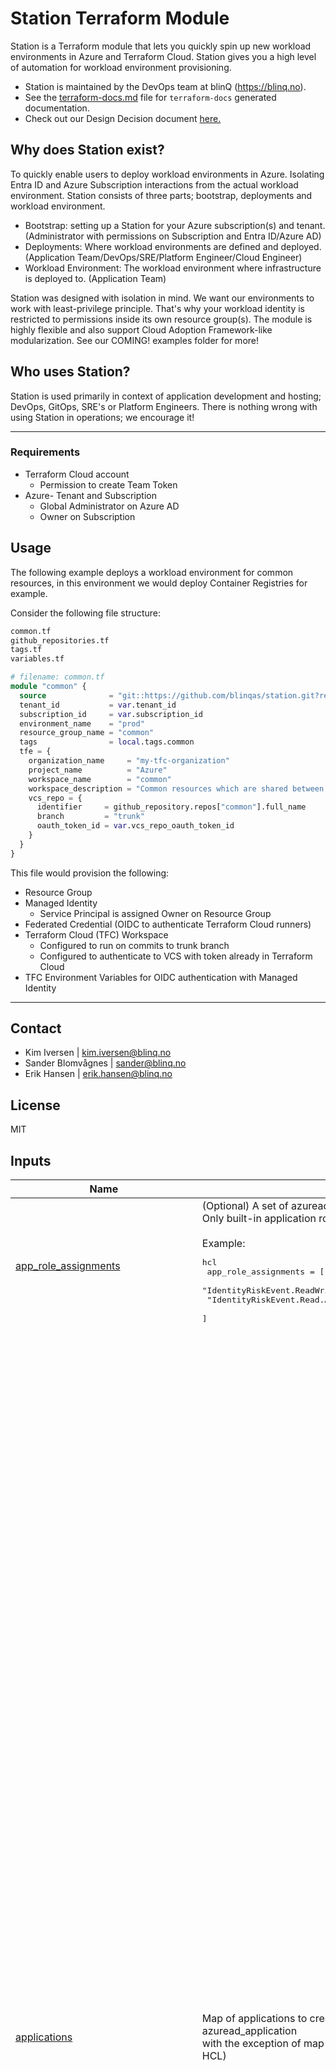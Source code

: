 # Station Terraform Module

Station is a Terraform module that lets you quickly spin up new workload environments in Azure and Terraform Cloud. Station gives you a high level of automation for workload environment provisioning.

- Station is maintained by the DevOps team at blinQ (https://blinq.no).
- See the [terraform-docs.md]() file for `terraform-docs` generated documentation.
- Check out our Design Decision document [here.](https://github.com/blinqas/station/blob/trunk/DESIGN_DESICIONS.md)

## Why does Station exist?

To quickly enable users to deploy workload environments in Azure. Isolating Entra ID and Azure Subscription interactions from the actual workload environment. Station consists of three parts; bootstrap, deployments and workload environment.

- Bootstrap: setting up a Station for your Azure subscription(s) and tenant. (Administrator with permissions on Subscription and Entra ID/Azure AD)
- Deployments: Where workload environments are defined and deployed. (Application Team/DevOps/SRE/Platform Engineer/Cloud Engineer)
- Workload Environment: The workload environment where infrastructure is deployed to. (Application Team)

Station was designed with isolation in mind. We want our environments to work with least-privilege principle. That's why your workload identity is restricted to permissions inside its own resource group(s). The module is highly flexible and also support Cloud Adoption Framework-like modularization. See our COMING! examples folder for more!

## Who uses Station? 

Station is used primarily in context of application development and hosting; DevOps, GitOps, SRE's or Platform Engineers. There is nothing wrong with using Station in operations; we encourage it!

---

### Requirements

- Terraform Cloud account
    - Permission to create Team Token
- Azure- Tenant and Subscription
    - Global Administrator on Azure AD
    - Owner on Subscription

## Usage

The following example deploys a workload environment for common resources, in this environment we would deploy Container Registries for example.

Consider the following file structure:

```bash
common.tf
github_repositories.tf
tags.tf
variables.tf
```

```terraform
# filename: common.tf
module "common" {
  source              = "git::https://github.com/blinqas/station.git?ref=1.3.0"
  tenant_id           = var.tenant_id
  subscription_id     = var.subscription_id
  environment_name    = "prod"
  resource_group_name = "common"
  tags                = local.tags.common
  tfe = {
    organization_name     = "my-tfc-organization"
    project_name          = "Azure"
    workspace_name        = "common"
    workspace_description = "Common resources which are shared between workloads."
    vcs_repo = {
      identifier     = github_repository.repos["common"].full_name
      branch         = "trunk"
      oauth_token_id = var.vcs_repo_oauth_token_id
    }
  }
}
```

This file would provision the following:

- Resource Group
- Managed Identity
    - Service Principal is assigned Owner on Resource Group
- Federated Credential (OIDC to authenticate Terraform Cloud runners)
- Terraform Cloud (TFC) Workspace
    - Configured to run on commits to trunk branch
    - Configured to authenticate to VCS with token already in Terraform Cloud
- TFC Environment Variables for OIDC authentication with Managed Identity

---

## Contact

- Kim Iversen | [kim.iversen@blinq.no](mailto:kim.iversen@blinq.no)
- Sander Blomvågnes | [sander@blinq.no](mailto:sander@blinq.no)
- Erik Hansen | [erik.hansen@blinq.no](mailto:erik.hansen@blinq.no)

## License

MIT

<!-- BEGIN_TF_DOCS -->
## Inputs

| Name | Description | Type | Default | Required |
|------|-------------|------|---------|:--------:|
| <a name="input_app_role_assignments"></a> [app\_role\_assignments](#input\_app\_role\_assignments) | (Optional) A set of azuread\_app\_role\_assignment resources to assign to the workload identity. Only built-in application roles are supported.<br><br>    Example:<pre>hcl<br>    app_role_assignments = [<br>      "IdentityRiskEvent.ReadWrite.All",<br>      "IdentityRiskEvent.Read.All"<br>    ]</pre> | `set(string)` | `[]` | no |
| <a name="input_applications"></a> [applications](#input\_applications) | Map of applications to create. The body of each object is more or less identical to azuread\_application <br>  with the exception of map usage instead of blocks (as blocks are impossible to define with HCL) | <pre>map(object({<br>    display_name                   = string<br>    owners                         = optional(list(string))<br>    logo_image                     = optional(string) #Base64 encoded image<br>    sign_in_audience               = optional(string)<br>    group_membership_claims        = optional(list(string))<br>    identifier_uris                = optional(list(string))<br>    prevent_duplicate_names        = optional(bool)<br>    fallback_public_client_enabled = optional(bool)<br>    notes                          = optional(string) #This can be used as description for the application. 1024 character limit.<br><br>    single_page_application = optional(object({<br>      redirect_uris = optional(list(string))<br>    }))<br><br>    api = optional(object({<br>      known_client_applications      = optional(list(string))<br>      mapped_claims_enabled          = optional(bool)<br>      requested_access_token_version = optional(number)<br><br>      oauth2_permission_scope = optional(list(object({<br>        admin_consent_description  = string<br>        admin_consent_display_name = string<br>        id                         = string<br>        enabled                    = optional(bool)<br>        type                       = optional(string)<br>        user_consent_description   = optional(string)<br>        user_consent_display_name  = optional(string)<br>        value                      = string<br>      })))<br>    }))<br><br>    public_client = optional(object({<br>      redirect_uris = optional(set(string))<br>    }))<br><br>    required_resource_access = optional(set(object({<br>      resource_app_id = string<br>      resource_access = map(object({<br>        id   = string<br>        type = string<br>      }))<br>    })))<br><br>    optional_claims = optional(object({<br>      access_token = optional(set(object({<br>        name                  = string<br>        source                = optional(string)<br>        essential             = optional(bool)<br>        additional_properties = optional(list(string))<br>      })))<br>      id_token = optional(set(object({<br>        name                  = string<br>        source                = optional(string)<br>        essential             = optional(bool)<br>        additional_properties = optional(list(string))<br>      })))<br>      saml2_token = optional(set(object({<br>        name                  = string<br>        source                = optional(string)<br>        essential             = optional(bool)<br>        additional_properties = optional(list(string))<br>      })))<br>    }))<br><br>    web = optional(object({<br>      homepage_url  = optional(string)<br>      logout_url    = optional(string)<br>      redirect_uris = optional(set(string))<br>      implicit_grant = optional(object({<br>        access_token_issuance_enabled = optional(bool)<br>        id_token_issuance_enabled     = optional(bool)<br>      }))<br>    }))<br><br>    service_principal = optional(object({<br>      account_enabled               = optional(bool, true)<br>      alternative_names             = optional(list(string))<br>      app_role_assignment_required  = optional(bool, false)<br>      description                   = optional(string)<br>      login_url                     = optional(string)<br>      notes                         = optional(string)<br>      notification_email_addresses  = optional(list(string))<br>      owners                        = optional(list(string))<br>      preferred_single_sign_on_mode = optional(string)<br>      tags                          = optional(list(string))<br>      use_existing                  = optional(bool, false)<br><br>      feature_tags = optional(object({<br>        custom_single_sign_on = optional(bool, false)<br>        enterprise            = optional(bool, false)<br>        gallery               = optional(bool, false)<br>        hide                  = optional(bool, false)<br>      }))<br><br>      saml_single_sign_on = optional(object({<br>        relay_state = optional(string)<br>      }))<br>    }))<br>  }))</pre> | `{}` | no |
| <a name="input_default_location"></a> [default\_location](#input\_default\_location) | The name of the default location to deploy workload resources to. | `string` | `"norwayeast"` | no |
| <a name="input_environment_name"></a> [environment\_name](#input\_environment\_name) | The name of the deployment environment for the workload. Ex: dev/staging/production | `string` | `"dev"` | no |
| <a name="input_federated_identity_credential_config"></a> [federated\_identity\_credential\_config](#input\_federated\_identity\_credential\_config) | Map of Federated Credentials to create on the workload identity | <pre>map(object({<br>    display_name = string<br>    description  = optional(string)<br>    audiences    = list(string)<br>    issuer       = string<br>    subject      = string<br>  }))</pre> | `{}` | no |
| <a name="input_group_membership"></a> [group\_membership](#input\_group\_membership) | Map of group object ids the workload identity should be member of.<br><br>  Example:<br><br>  group\_membership = {<br>    "Kubernetes Administrators" = azuread\_group.k8s\_admins.object\_id<br>  } | `map(string)` | `{}` | no |
| <a name="input_groups"></a> [groups](#input\_groups) | (Optional) Map of Entra ID (Azure AD) groups to create<br>Note: The workload identity is automatically assigned the App Role "User.ReadBasic.All"<br>      because being "Owner" of the group is not sufficient to add principals. | <pre>map(object({<br>    display_name     = string<br>    description      = optional(string)<br>    owners           = optional(list(string))<br>    members          = optional(set(string))<br>    security_enabled = optional(bool)<br>    mail_enabled     = optional(bool)<br>    types            = optional(set(string))<br>    dynamic_membership = optional(object({<br>      enabled = bool<br>      rule    = string<br>    }))<br>    role_assignments = optional(map(object({<br>      name                             = optional(string)<br>      scope                            = optional(string)<br>      role_definition_id               = optional(string)<br>      role_definition_name             = optional(string)<br>      condition                        = optional(string)<br>      condition_version                = optional(string)<br>      description                      = optional(string)<br>      skip_service_principal_aad_check = optional(bool)<br>    })))<br>  }))</pre> | `{}` | no |
| <a name="input_managed_identity_name"></a> [managed\_identity\_name](#input\_managed\_identity\_name) | The name of the managed identity (identity provided to the workload) that is created. The final name is prefixed with `mi-`.<br><br>    If a value is not provided, Station will set the name to `mi-var.tfe.workspace_name-var.environment_name` | `string` | `null` | no |
| <a name="input_resource_group_name"></a> [resource\_group\_name](#input\_resource\_group\_name) | The name of the workload resource group. The final name is prefixed with `rg-`.<br><br>    If a value is not provided, Station will set the name to `rg-var.tfe.workspace_name-var.environment_name` | `string` | `null` | no |
| <a name="input_resource_groups"></a> [resource\_groups](#input\_resource\_groups) | Map of resource groups to create | <pre>map(object({<br>    name     = string<br>    location = optional(string)<br>    tags     = optional(map(string))<br>  }))</pre> | `{}` | no |
| <a name="input_role_assignment"></a> [role\_assignment](#input\_role\_assignment) | Map of role\_assignments to create. Be careful of who is allowed to provision role\_assignments, you might want to <br>    consider Sentinel policies in TFC.<br><br>    - assign\_to\_workload\_principal assigns the role to the workload identity. Can not be used with principal\_id. | <pre>map(object({<br>    name                                   = optional(string)<br>    scope                                  = string<br>    role_definition_id                     = optional(string)<br>    role_definition_name                   = optional(string)<br>    principal_id                           = optional(string)<br>    assign_to_workload_principal           = optional(bool)<br>    condition                              = optional(string)<br>    condition_version                      = optional(string)<br>    delegated_managed_identity_resource_id = optional(string)<br>    description                            = optional(string)<br>    skip_service_principal_aad_check       = optional(bool)<br>  }))</pre> | `{}` | no |
| <a name="input_role_definition_name_on_workload_rg"></a> [role\_definition\_name\_on\_workload\_rg](#input\_role\_definition\_name\_on\_workload\_rg) | The name of an in-built role to assign the workload identity on the workload resource group | `string` | `"Owner"` | no |
| <a name="input_role_definitions"></a> [role\_definitions](#input\_role\_definitions) | Map of Role Definitions to create.<br><br>    See https://registry.terraform.io/providers/hashicorp/azurerm/latest/docs/resources/role_definition <br>    for documentation. | <pre>map(object({<br>    role_definition_id = optional(string)<br>    name               = string<br>    scope              = optional(string) #Sets scope to current subscription if empty<br>    description        = optional(string)<br>    permissions = optional(object({<br>      actions          = optional(list(string))<br>      data_actions     = optional(list(string))<br>      not_actions      = optional(list(string))<br>      not_data_actions = optional(list(string))<br>    }))<br>    assignable_scopes = optional(list(string))<br>  }))</pre> | `{}` | no |
| <a name="input_subscription_id"></a> [subscription\_id](#input\_subscription\_id) | (Required) The Azure subscription ID used by the caller. | `string` | n/a | yes |
| <a name="input_tags"></a> [tags](#input\_tags) | Tags to merge with the default tags configured by Station.<br><br>    Station configures the following map in tags.tf:<br>    {<br>      "station-id"  = random\_id.workload.hex<br>      "environment" = var.environment\_name<br>    } | `map(string)` | `{}` | no |
| <a name="input_tenant_id"></a> [tenant\_id](#input\_tenant\_id) | (Required) The Entra ID tenant ID used by the caller. | `string` | n/a | yes |
| <a name="input_tfe"></a> [tfe](#input\_tfe) | Terraform Cloud configuration for the workload environment<br><br>  - tfe.create\_federated\_identity\_credential configures Federated Credentials on the workload identity for plan and apply phases.<br>  - Either of tfe.vcs\_repo.(oauth\_token\_id\|github\_app\_installation\_id) must be provided, both can not be used at the same time.<br>  - tfe.workspace\_env\_vars lets you configure Environment Variables for the Terraform Cloud runtime environment<br>  - tfe.workspace\_vars lets you configure Terraform variables<br>  - tfe.module\_outputs\_to\_workspace\_var.(groups\|applications\|user\_assigned\_identities) sets output from the respective <br>    resource into respective Terraform variables on the Terraform Cloud workspace. Useful when you need group object ids<br>    for the groups Station Deployments provisioned in your workload environment. | <pre>object({<br>    organization_name                    = string<br>    project_name                         = string<br>    workspace_name                       = string<br>    workspace_description                = string<br>    create_federated_identity_credential = optional(bool)<br>    file_triggers_enabled                = optional(bool)<br>    vcs_repo = optional(object({<br>      identifier                 = string<br>      branch                     = optional(string)<br>      ingress_submodules         = optional(string)<br>      oauth_token_id             = optional(string)<br>      github_app_installation_id = optional(string)<br>      tags_regex                 = optional(string)<br>    }))<br>    workspace_env_vars = optional(map(object({<br>      value       = string<br>      category    = string<br>      description = string<br>      sensitive   = optional(bool, false)<br>    })))<br>    workspace_vars = optional(map(object({<br>      value       = any<br>      category    = string<br>      description = string<br>      hcl         = optional(bool, false)<br>      sensitive   = optional(bool, false)<br>    })))<br>    module_outputs_to_workspace_var = optional(object({<br>      groups                   = optional(bool)<br>      applications             = optional(bool)<br>      user_assigned_identities = optional(bool)<br>      resource_groups          = optional(bool)<br>      role_definitions         = optional(bool)<br>    }))<br>  })</pre> | `null` | no |
| <a name="input_user_assigned_identities"></a> [user\_assigned\_identities](#input\_user\_assigned\_identities) | User Assigned Identities to create."<br><br>  Example:<br><br>  user\_assigned\_identities = {<br>    my\_app = {<br>      name                = "uai-my-identity"<br>      resource\_group\_name = "rg-name"<br>      location            = "norwayeast"<br>      app\_role\_assignments    = ["IdentityRiskEvent.ReadWrite.All"]<br>      group\_memberships = {<br>        "Kubernetes Administrators" = azuread\_group.k8s\_admins.object\_id<br>      }<br>    }<br>  } | <pre>map(object({<br>    name                 = string<br>    resource_group_name  = optional(string)<br>    location             = optional(string)<br>    app_role_assignments = optional(set(string))<br>    role_assignments = optional(map(object({<br>      name                                   = optional(string)<br>      scope                                  = string<br>      role_definition_id                     = optional(string)<br>      role_definition_name                   = optional(string)<br>      assign_to_workload_principal           = optional(bool)<br>      condition                              = optional(string)<br>      condition_version                      = optional(string)<br>      delegated_managed_identity_resource_id = optional(string)<br>      description                            = optional(string)<br>      skip_service_principal_aad_check       = optional(bool)<br>    })))<br>    group_memberships = optional(map(string))<br>  }))</pre> | `{}` | no |

## Outputs

| Name | Description |
|------|-------------|
| <a name="output_applications"></a> [applications](#output\_applications) | n/a |
| <a name="output_client_id"></a> [client\_id](#output\_client\_id) | n/a |
| <a name="output_groups"></a> [groups](#output\_groups) | n/a |
| <a name="output_resource_group"></a> [resource\_group](#output\_resource\_group) | n/a |
| <a name="output_resource_groups_user_specified"></a> [resource\_groups\_user\_specified](#output\_resource\_groups\_user\_specified) | n/a |
| <a name="output_role_definitions"></a> [role\_definitions](#output\_role\_definitions) | n/a |
| <a name="output_subscription_id"></a> [subscription\_id](#output\_subscription\_id) | n/a |
| <a name="output_tenant_id"></a> [tenant\_id](#output\_tenant\_id) | n/a |
| <a name="output_tfe"></a> [tfe](#output\_tfe) | n/a |
| <a name="output_user_assigned_identities"></a> [user\_assigned\_identities](#output\_user\_assigned\_identities) | n/a |
| <a name="output_workload_resource_group_name"></a> [workload\_resource\_group\_name](#output\_workload\_resource\_group\_name) | n/a |
| <a name="output_workload_service_principal_object_id"></a> [workload\_service\_principal\_object\_id](#output\_workload\_service\_principal\_object\_id) | n/a |
<!-- END_TF_DOCS -->